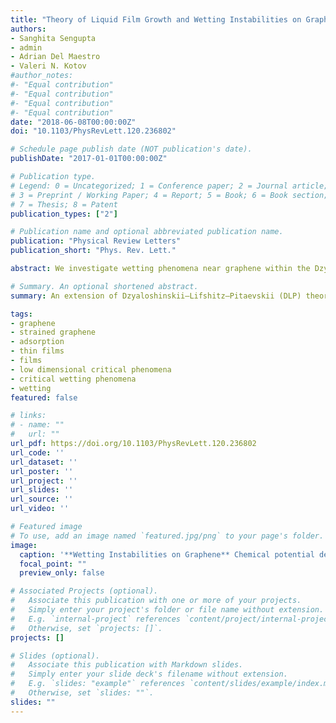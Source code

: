 ```yaml
---
title: "Theory of Liquid Film Growth and Wetting Instabilities on Graphene"
authors:
- Sanghita Sengupta
- admin
- Adrian Del Maestro
- Valeri N. Kotov
#author_notes:
#- "Equal contribution"
#- "Equal contribution"
#- "Equal contribution"
#- "Equal contribution"
date: "2018-06-08T00:00:00Z"
doi: "10.1103/PhysRevLett.120.236802"

# Schedule page publish date (NOT publication's date).
publishDate: "2017-01-01T00:00:00Z"

# Publication type.
# Legend: 0 = Uncategorized; 1 = Conference paper; 2 = Journal article;
# 3 = Preprint / Working Paper; 4 = Report; 5 = Book; 6 = Book section;
# 7 = Thesis; 8 = Patent
publication_types: ["2"]

# Publication name and optional abbreviated publication name.
publication: "Physical Review Letters"
publication_short: "Phys. Rev. Lett."

abstract: We investigate wetting phenomena near graphene within the Dzyaloshinskii-Lifshitz-Pitaevskii theory for light gases of hydrogen, helium, and nitrogen in three different geometries where graphene is either affixed to an insulating substrate, submerged or suspended. We find that the presence of graphene has a significant effect in all configurations. When placed on a substrate, the polarizability of graphene can increase the strength of the total van der Waals force by a factor of 2 near the surface, enhancing the propensity towards wetting. In a suspended geometry unique to two-dimensional materials, where graphene is able to wet on only one side, liquid film growth becomes arrested at a critical thickness, which may trigger surface instabilities and pattern formation analogous to spinodal dewetting. The existence of a mesoscopic critical film with a tunable thickness provides a platform for the study of a continuous wetting transition, as well as the engineering of custom liquid coatings. These phenomena are robust to some mechanical deformations and are also universally present in doped graphene and other two-dimensional materials, such as monolayer dichalcogenides.

# Summary. An optional shortened abstract.
summary: An extension of Dzyaloshinskii–Lifshitz–Pitaevskii (DLP) theory to include the polarization of quasi-two dimensional materials in a layered dielectric sandwich and characterizatize a class of critical wetting phenomena where film growth is arrested.

tags:
- graphene
- strained graphene
- adsorption
- thin films
- films
- low dimensional critical phenomena
- critical wetting phenomena
- wetting
featured: false

# links:
# - name: ""
#   url: ""
url_pdf: https://doi.org/10.1103/PhysRevLett.120.236802
url_code: ''
url_dataset: ''
url_poster: ''
url_project: ''
url_slides: ''
url_source: ''
url_video: ''

# Featured image
# To use, add an image named `featured.jpg/png` to your page's folder. 
image:
  caption: '**Wetting Instabilities on Graphene** Chemical potential dependence in reference to bulk for thickness of liquid films on suspended graphene. This amazing facsimile of a theoretical possibility posed by Landau and Lifshitz is a case of wetting where a stable film of finite thickness only forms below the zero crossing.'
  focal_point: ""
  preview_only: false

# Associated Projects (optional).
#   Associate this publication with one or more of your projects.
#   Simply enter your project's folder or file name without extension.
#   E.g. `internal-project` references `content/project/internal-project/index.md`.
#   Otherwise, set `projects: []`.
projects: []

# Slides (optional).
#   Associate this publication with Markdown slides.
#   Simply enter your slide deck's filename without extension.
#   E.g. `slides: "example"` references `content/slides/example/index.md`.
#   Otherwise, set `slides: ""`.
slides: ""
---
```


